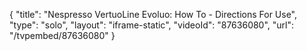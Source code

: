 {
    "title": "Nespresso VertuoLine Evoluo: How To - Directions For Use",
    "type": "solo",
    "layout": "iframe-static",
    "videoId": "87636080",
    "url": "\/tvpembed\/87636080"
}